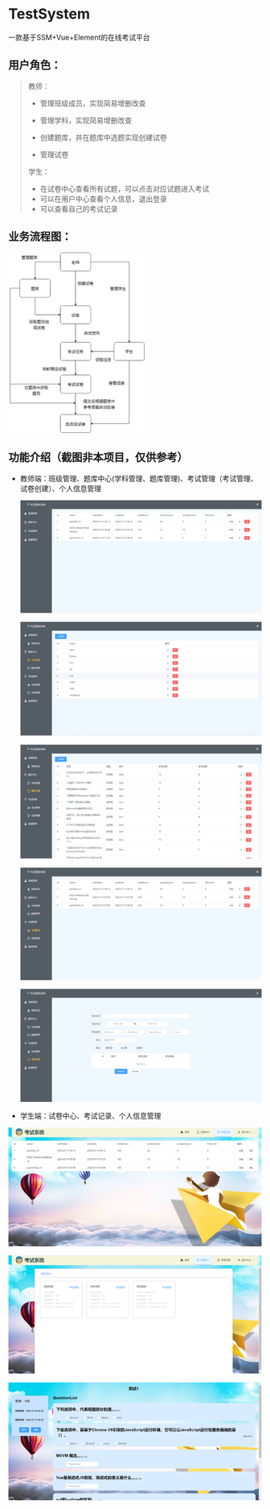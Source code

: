 # TestSystem
一款基于SSM+Vue+Element的在线考试平台

## 用户角色：

> 教师：
>
> - 管理班级成员，实现简易增删改查
>
> - 管理学科，实现简易增删改查
>
> - 创建题库，并在题库中选题实现创建试卷
>
> - 管理试卷
>
> 学生：
>
> - 在试卷中心查看所有试题，可以点击对应试题进入考试
> - 可以在用户中心查看个人信息，退出登录
> - 可以查看自己的考试记录

## 业务流程图：

<img src="https://github.com/biabuluo/TestSystem/blob/main/assets/image-20230721092226162.png?raw=true" style="zoom:50%;" />



## 功能介绍（截图非本项目，仅供参考）

- 教师端：班级管理、题库中心(学科管理、题库管理)、考试管理（考试管理、试卷创建）、个人信息管理

  ![image-20230721092926007](https://github.com/biabuluo/TestSystem/blob/main/assets/image-20230721092926007.png?raw=true)

  ![image-20230721092947841](https://github.com/biabuluo/TestSystem/blob/main/assets/image-20230721092947841.png?raw=true)

  ![image-20230721092956227](https://github.com/biabuluo/TestSystem/blob/main/assets/image-20230721092956227.png?raw=true)

  ![image-20230721093006382](https://github.com/biabuluo/TestSystem/blob/main/assets/image-20230721093006382.png?raw=true)

  ![image-20230721093014419](https://github.com/biabuluo/TestSystem/blob/main/assets/image-20230721093014419.png?raw=true)

  

- 学生端：试卷中心、考试记录、个人信息管理

![image-20230721093028020](https://github.com/biabuluo/TestSystem/blob/main/assets/image-20230721093028020.png?raw=true)

![image-20230721093036313](https://github.com/biabuluo/TestSystem/blob/main/assets/image-20230721093036313.png?raw=true)

![image-20230721093051897](https://github.com/biabuluo/TestSystem/blob/main/assets/image-20230721093051897.png?raw=true)
